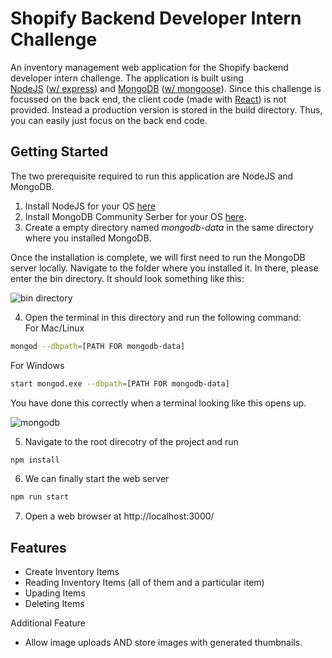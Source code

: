 # Shopify Backend Developer Intern Challenge

An inventory management web application for the Shopify backend developer intern challenge. 
The application is built using <br/>[NodeJS](https://nodejs.org/en/) ([w/ express](https://expressjs.com/)) and [MongoDB](https://www.mongodb.com/) ([w/ mongoose](https://mongoosejs.com/)). Since this challenge is focussed on the back end, the client code (made with [React](https://reactjs.org/)) is not provided. Instead a production version is stored in the build directory. Thus, you can easily just focus on the back end code. 

## Getting Started
The two prerequisite required to run this application are NodeJS and MongoDB.

1. Install NodeJS for your OS [here](https://nodejs.org/en/download/)
2. Install MongoDB Community Serber for your OS [here](https://www.mongodb.com/try/download/community?tck=docs_server).
3. Create a empty directory named *mongodb-data* in the same directory where you installed MongoDB. 

Once the installation is complete, we will first need to run the MongoDB server locally. Navigate to the folder where you installed it. In there, please enter the bin directory. It should look something like this:

![bin directory](https://i.ibb.co/3Tts9CN/image.png)

4. Open the terminal in this directory and run the following command:<br />
For Mac/Linux
```bash
mongod --dbpath=[PATH FOR mongodb-data]
```
For Windows
```bash
start mongod.exe --dbpath=[PATH FOR mongodb-data]
```

You have done this correctly when a terminal looking like this opens up.

![mongodb](https://i.ibb.co/RhrQF0d/image.png)

5. Navigate to the root direcotry of the project and run
```bash
npm install
```

6. We can finally start the web server
```bash
npm run start
```

7. Open a web browser at http://localhost:3000/

## Features
- Create Inventory Items
- Reading Inventory Items (all of them and a particular item)
- Upading Items
- Deleting Items

Additional Feature
- Allow image uploads AND store images with generated thumbnails.


  
